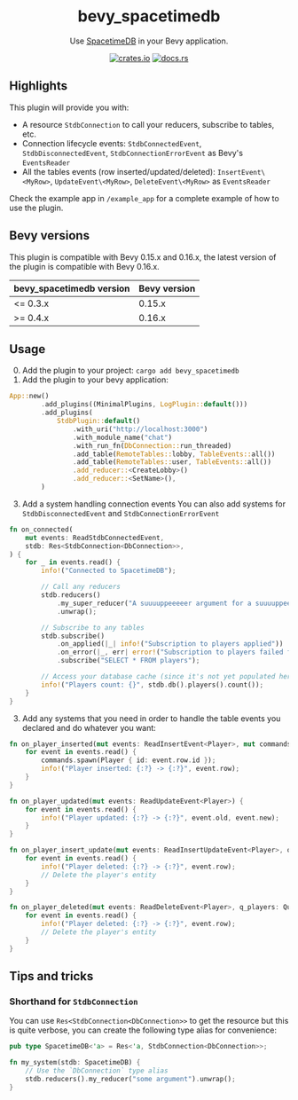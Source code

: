 <div align="center">

# bevy_spacetimedb

Use [SpacetimeDB](https://spacetimedb.com) in your Bevy application.

[![crates.io](https://img.shields.io/crates/v/bevy_spacetimedb)](https://crates.io/crates/bevy_spacetimedb)
[![docs.rs](https://docs.rs/bevy_spacetimedb/badge.svg)](https://docs.rs/bevy_spacetimedb)

</div>

## Highlights

This plugin will provide you with:

- A resource `StdbConnection` to call your reducers, subscribe to tables, etc.
- Connection lifecycle events: `StdbConnectedEvent`, `StdbDisconnectedEvent`, `StdbConnectionErrorEvent` as Bevy's `EventsReader`
- All the tables events (row inserted/updated/deleted): `InsertEvent\<MyRow>`, `UpdateEvent\<MyRow>`, `DeleteEvent\<MyRow>` as `EventsReader`

Check the example app in `/example_app` for a complete example of how to use the plugin.

## Bevy versions

This plugin is compatible with Bevy 0.15.x and 0.16.x, the latest version of the plugin is compatible with Bevy 0.16.x.

| bevy_spacetimedb version | Bevy version |
| ------------------------ | ------------ |
| <= 0.3.x                 | 0.15.x       |
| >= 0.4.x                 | 0.16.x       |

## Usage

0. Add the plugin to your project: `cargo add bevy_spacetimedb`
1. Add the plugin to your bevy application:

```rust
App::new()
        .add_plugins((MinimalPlugins, LogPlugin::default()))
        .add_plugins(
            StdbPlugin::default()
                .with_uri("http://localhost:3000")
                .with_module_name("chat")
                .with_run_fn(DbConnection::run_threaded)
                .add_table(RemoteTables::lobby, TableEvents::all())
                .add_table(RemoteTables::user, TableEvents::all())
                .add_reducer::<CreateLobby>()
                .add_reducer::<SetName>(),
        )
```

3. Add a system handling connection events
   You can also add systems for `StdbDisconnectedEvent` and `StdbConnectionErrorEvent`

```rust
fn on_connected(
    mut events: ReadStdbConnectedEvent,
    stdb: Res<StdbConnection<DbConnection>>,
) {
    for _ in events.read() {
        info!("Connected to SpacetimeDB");

        // Call any reducers
        stdb.reducers()
            .my_super_reducer("A suuuuppeeeeer argument for a suuuuppeeeeer reducer")
            .unwrap();

        // Subscribe to any tables
        stdb.subscribe()
            .on_applied(|_| info!("Subscription to players applied"))
            .on_error(|_, err| error!("Subscription to players failed for: {}", err))
            .subscribe("SELECT * FROM players");

        // Access your database cache (since it's not yet populated here this line might return 0)
        info!("Players count: {}", stdb.db().players().count());
    }
}
```

3. Add any systems that you need in order to handle the table events you
   declared and do whatever you want:

```rust
fn on_player_inserted(mut events: ReadInsertEvent<Player>, mut commands: Commands) {
    for event in events.read() {
        commands.spawn(Player { id: event.row.id });
        info!("Player inserted: {:?} -> {:?}", event.row);
    }
}

fn on_player_updated(mut events: ReadUpdateEvent<Player>) {
    for event in events.read() {
        info!("Player updated: {:?} -> {:?}", event.old, event.new);
    }
}

fn on_player_insert_update(mut events: ReadInsertUpdateEvent<Player>, q_players: Query<Entity, Player>) {
    for event in events.read() {
        info!("Player deleted: {:?} -> {:?}", event.row);
        // Delete the player's entity
    }
}

fn on_player_deleted(mut events: ReadDeleteEvent<Player>, q_players: Query<Entity, Player>) {
    for event in events.read() {
        info!("Player deleted: {:?} -> {:?}", event.row);
        // Delete the player's entity
    }
}
```

## Tips and tricks

### Shorthand for `StdbConnection`

You can use `Res<StdbConnection<DbConnection>>` to get the resource but this is
quite verbose, you can create the following type alias for convenience:

```rust
pub type SpacetimeDB<'a> = Res<'a, StdbConnection<DbConnection>>;

fn my_system(stdb: SpacetimeDB) {
    // Use the `DbConnection` type alias
    stdb.reducers().my_reducer("some argument").unwrap();
}
```
